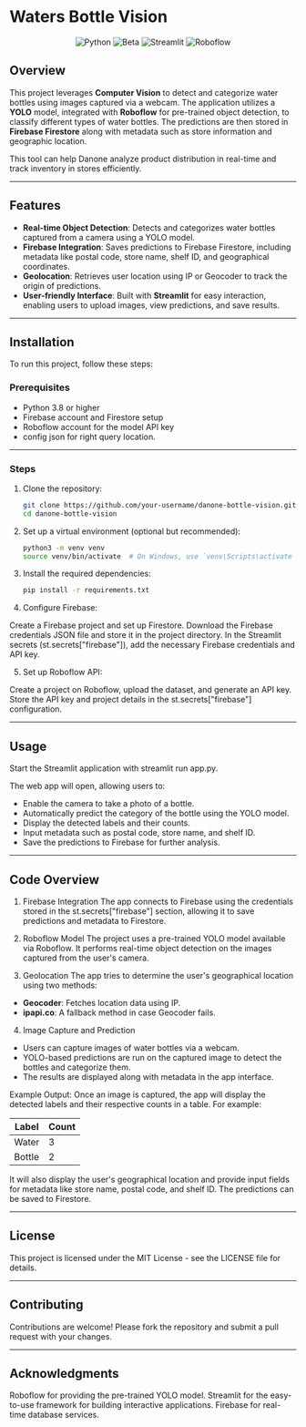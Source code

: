 # Waters Bottle Vision

<div align="center">
    <img src="https://img.shields.io/badge/Python-3776AB?style=flat&logo=python&logoColor=white" alt="Python">
    <img src="https://img.shields.io/badge/Beta-000000?style=flat&logo=beta&logoColor=white" alt="Beta">
    <img src="https://img.shields.io/badge/Streamlit-FF4B4B?style=flat&logo=streamlit&logoColor=white" alt="Streamlit">
    <img src="https://img.shields.io/badge/Roboflow-FFD700?style=flat&logo=roboflow&logoColor=black" alt="Roboflow">
</div>


## Overview

This project leverages **Computer Vision** to detect and categorize water bottles using images captured via a webcam. The application utilizes a **YOLO** model, integrated with **Roboflow** for pre-trained object detection, to classify different types of water bottles. The predictions are then stored in **Firebase Firestore** along with metadata such as store information and geographic location.

This tool can help Danone analyze product distribution in real-time and track inventory in stores efficiently.

---

## Features

- **Real-time Object Detection**: Detects and categorizes water bottles captured from a camera using a YOLO model.
- **Firebase Integration**: Saves predictions to Firebase Firestore, including metadata like postal code, store name, shelf ID, and geographical coordinates.
- **Geolocation**: Retrieves user location using IP or Geocoder to track the origin of predictions.
- **User-friendly Interface**: Built with **Streamlit** for easy interaction, enabling users to upload images, view predictions, and save results.

---

## Installation

To run this project, follow these steps:

### Prerequisites

- Python 3.8 or higher
- Firebase account and Firestore setup
- Roboflow account for the model API key
- config json for right query location.

---
### Steps

1. Clone the repository:

   ```bash
   git clone https://github.com/your-username/danone-bottle-vision.git
   cd danone-bottle-vision


2. Set up a virtual environment (optional but recommended):

   ```bash
   python3 -m venv venv
   source venv/bin/activate  # On Windows, use `venv\Scripts\activate

3. Install the required dependencies:

   ```bash
   pip install -r requirements.txt

4. Configure Firebase:

Create a Firebase project and set up Firestore.
Download the Firebase credentials JSON file and store it in the project directory.
In the Streamlit secrets (st.secrets["firebase"]), add the necessary Firebase credentials and API key.

5. Set up Roboflow API:

Create a project on Roboflow, upload the dataset, and generate an API key.
Store the API key and project details in the st.secrets["firebase"] configuration.

---

## Usage
Start the Streamlit application with streamlit run app.py.

The web app will open, allowing users to:

- Enable the camera to take a photo of a bottle.
- Automatically predict the category of the bottle using the YOLO model.
- Display the detected labels and their counts.
- Input metadata such as postal code, store name, and shelf ID.
- Save the predictions to Firebase for further analysis.
---
## Code Overview

1. Firebase Integration
The app connects to Firebase using the credentials stored in the st.secrets["firebase"] section, allowing it to save predictions and metadata to Firestore.

2. Roboflow Model
The project uses a pre-trained YOLO model available via Roboflow. It performs real-time object detection on the images captured from the user's camera.

3. Geolocation
The app tries to determine the user's geographical location using two methods:

* **Geocoder**: Fetches location data using IP.
* **ipapi.co**: A fallback method in case Geocoder fails.

4. Image Capture and Prediction

* Users can capture images of water bottles via a webcam.
* YOLO-based predictions are run on the captured image to detect the bottles and categorize them.
* The results are displayed along with metadata in the app interface.

Example Output:
Once an image is captured, the app will display the detected labels and their respective counts in a table. For example:

<div align="center">

| Label  | Count |
|--------|-------|
| Water  | 3     |
| Bottle | 2     |

</div>

It will also display the user's geographical location and provide input fields for metadata like store name, postal code, and shelf ID. The predictions can be saved to Firestore.

---
## License
This project is licensed under the MIT License - see the LICENSE file for details.

---
## Contributing
Contributions are welcome! Please fork the repository and submit a pull request with your changes.

---
## Acknowledgments
Roboflow for providing the pre-trained YOLO model.
Streamlit for the easy-to-use framework for building interactive applications.
Firebase for real-time database services.
